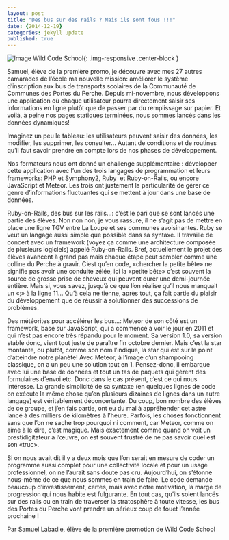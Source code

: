 ```yaml
---
layout: post
title: "Des bus sur des rails ? Mais ils sont fous !!!"
date: {2014-12-19}
categories: jekyll update
published: true
---
```


![Image Wild Code School](http://wildcodeschool.fr/wp-content/uploads/2014/12/new1024px-BO-DB293H-I-zoom.jpg){: .img-responsive .center-block }

Samuel, élève de la première promo, je découvre avec mes 27 autres camarades de l’école ma nouvelle mission: améliorer le système d‭’‬inscription aux bus de transports scolaires de la Communauté de Communes des Portes du Perche. Depuis mi-novembre, nous développons une application où chaque utilisateur pourra directement saisir ses informations en ligne plutôt que de passer par du remplissage sur papier.‭ ‬Et voilà,‭ ‬à peine nos pages statiques terminées, nous sommes lancés dans les données dynamiques!‭

Imaginez un peu le tableau‬:‭ ‬les utilisateurs peuvent saisir des données,‭ ‬les modifier,‭ ‬les supprimer,‭ ‬les consulter…‭ ‬Autant de conditions et de routines qu‭’‬il faut savoir prendre en compte lors de nos phases de développement.

Nos formateurs nous ont donné un challenge supplémentaire‭ ‬:‭ ‬développer cette application avec l‭’‬un des‭ ‬trois langages de programmation et leurs frameworks‬:‭ ‬PHP et Symphony2,‭ ‬Ruby‭ ‬ et Ruby-on-Rails,‭ ‬ou encore JavaScript et Meteor.‭ ‬Les trois ont justement la particularité de gérer ce genre d‭’‬informations fluctuantes qui se mettent à jour dans une base de données.‭

Ruby-on-Rails, des bus sur les rails…: c‭’‬est le pari que se sont lancés une partie des élèves.‭ ‬Non non non,‭ ‬je vous rassure,‭ ‬il ne s‭’‬agit pas de mettre en place une ligne TGV entre La Loupe et ses communes avoisinantes.‭ Ruby‭ ‬se veut un langage aussi simple que possible dans sa syntaxe.‭ ‬Il travaille de concert avec un framework‭ (‬voyez ça comme une architecture composée de plusieurs logiciels‭) ‬appelé Ruby-on-Rails.‭ ‬Bref,‭ ‬actuellement le projet des élèves avancent à grand pas mais chaque étape peut sembler comme une colline du Perche à gravir.‭ ‬C‭’‬est qu‭’‬en code,‭ «‬chercher la petite bête‭»‬ ne signifie pas avoir une conduite zélée,‭ ‬ici la‭ «‬petite bête‭»‬ c‭’‬est souvent la source de grosse prise de cheveux qui peuvent durer une demi-journée entière.‭ ‬Mais si,‭ ‬vous savez,‭ ‬jusqu’à ce que l‭’‬on réalise qu‭’‬il nous manquait un‭ «‬;» à la ligne‭ ‬11…‭ ‬Qu’à cela ne tienne,‭ ‬après tout,‭ ‬ça fait partie du plaisir du développement que de réussir à solutionner des successions de problèmes.

Des météorites pour‭ ‬accélérer les bus…: Meteor de son côté est un framework, basé sur JavaScript, qui a commencé à voir le jour en‭ ‬2011‭ ‬et qui n‭’‬est pas encore très répandu pour le moment.‭ ‬Sa version‭ ‬1.0,‭ ‬sa version stable donc,‭ ‬vient tout juste de paraître fin‭ ‬octobre dernier.‭ ‬Mais c‭’‬est la star montante,‭ ‬ou plutôt,‭ ‬comme son nom l‭’‬indique,‭ ‬la star qui est sur le point d‭’‬atteindre‭ ‬notre planète! ‬Avec Meteor,‭ ‬à l‭’‬image d‭’‬un shampooing classique,‭ ‬on a un peu une solution tout en‭ ‬1.‭ ‬Pensez-donc,‭ ‬il embarque avec lui une base de données et tout un tas de paquets qui gèrent des formulaires d‭’‬envoi etc.‭ ‬Donc dans le cas présent,‭ ‬c’est ce qui nous intéresse.‭ ‬La grande simplicité de sa syntaxe‭ (‬en‭ ‬quelques lignes de code on exécute la même chose qu‭’‬en plusieurs dizaines de lignes dans un autre langage‭) ‬est véritablement déconcertante.‭ ‬Du coup,‭ ‬bon nombre des élèves de ce groupe,‭ ‬et j‭’‬en fais partie,‭ ‬ont eu du mal à appréhender cet astre lancé à des milliers de kilomètres à l‭’‬heure.‭ ‬Parfois,‭ ‬les choses fonctionnent sans que l‭’‬on ne sache trop pourquoi ni comment,‭ ‬car Meteor,‭ ‬comme on aime à le dire,‭ ‬c‭’‬est magique.‭ ‬Mais exactement comme quand on voit un prestidigitateur à l‭’‬œuvre,‭ ‬on est souvent frustré de ne pas savoir quel est son‭ «‬truc‭»‬.

Si on nous avait dit il y a deux mois que l‭’‬on serait en mesure de coder un programme aussi complet pour une collectivité locale et pour un usage professionnel,‭ ‬on ne l‭’‬aurait sans doute pas cru.‭ ‬Aujourd‭’‬hui,‭ ‬on s’étonne nous-même de ce que nous sommes en train de faire.‭ ‬Le code demande beaucoup d‭’‬investissement,‭ ‬certes,‭ ‬mais avec notre motivation,‭ ‬la marge de progression qui nous habite est fulgurante.‭ ‬En tout cas,‭ ‬qu‭’‬ils soient lancés sur des rails ou en train de traverser la stratosphère à toute vitesse,‭ ‬les bus des Portes du Perche vont prendre un sérieux coup de fouet l‭’‬année prochaine‭ !

Par Samuel Labadie, élève de la première promotion de Wild Code School